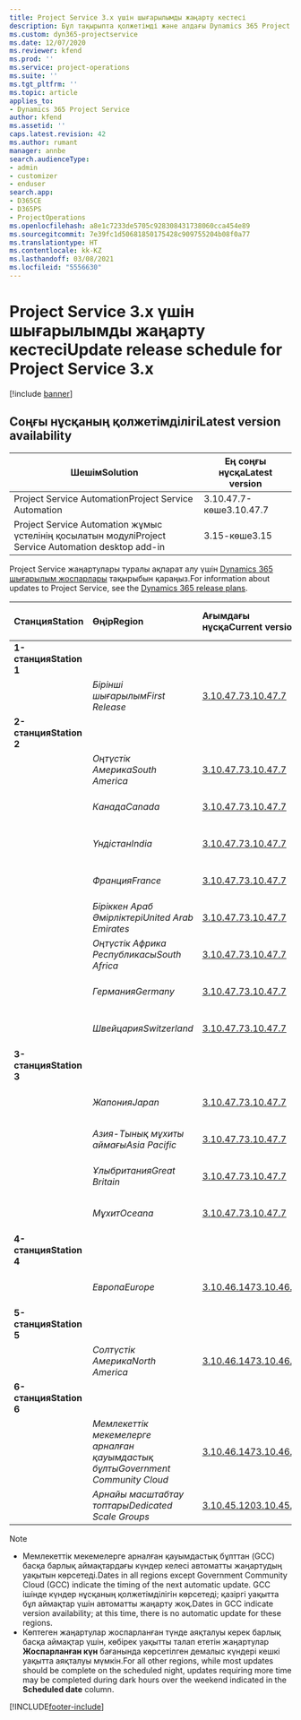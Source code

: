 ```yaml
---
title: Project Service 3.x үшін шығарылымды жаңарту кестесі
description: Бұл тақырыпта қолжетімді және алдағы Dynamics 365 Project Service Automation шығарылымдары туралы ақпарат берілген.
ms.custom: dyn365-projectservice
ms.date: 12/07/2020
ms.reviewer: kfend
ms.prod: ''
ms.service: project-operations
ms.suite: ''
ms.tgt_pltfrm: ''
ms.topic: article
applies_to:
- Dynamics 365 Project Service
author: kfend
ms.assetid: ''
caps.latest.revision: 42
ms.author: rumant
manager: annbe
search.audienceType:
- admin
- customizer
- enduser
search.app:
- D365CE
- D365PS
- ProjectOperations
ms.openlocfilehash: a8e1c7233de5705c928308431738060cca454e89
ms.sourcegitcommit: 7e39fc1d50681850175428c909755204b08f0a77
ms.translationtype: HT
ms.contentlocale: kk-KZ
ms.lasthandoff: 03/08/2021
ms.locfileid: "5556630"
---
```

# <a name="update-release-schedule-for-project-service-3x"></a><span data-ttu-id="4b969-103">Project Service 3.x үшін шығарылымды жаңарту кестесі</span><span class="sxs-lookup"><span data-stu-id="4b969-103">Update release schedule for Project Service 3.x</span></span>

[!include [banner](../includes/psa-now-project-operations.md)]

## <a name="latest-version-availability"></a><span data-ttu-id="4b969-104">Соңғы нұсқаның қолжетімділігі</span><span class="sxs-lookup"><span data-stu-id="4b969-104">Latest version availability</span></span>

| <span data-ttu-id="4b969-105">Шешім</span><span class="sxs-lookup"><span data-stu-id="4b969-105">Solution</span></span>  | <span data-ttu-id="4b969-106">Ең соңғы нұсқа</span><span class="sxs-lookup"><span data-stu-id="4b969-106">Latest version</span></span> |
|-------|----|
| <span data-ttu-id="4b969-107">Project Service Automation</span><span class="sxs-lookup"><span data-stu-id="4b969-107">Project Service Automation</span></span>    | <span data-ttu-id="4b969-108">3.10.47.7-көше</span><span class="sxs-lookup"><span data-stu-id="4b969-108">3.10.47.7</span></span> |
| <span data-ttu-id="4b969-109">Project Service Automation жұмыс үстелінің қосылатын модулі</span><span class="sxs-lookup"><span data-stu-id="4b969-109">Project Service Automation desktop add-in</span></span>                | <span data-ttu-id="4b969-110">3.15-көше</span><span class="sxs-lookup"><span data-stu-id="4b969-110">3.15</span></span>          |

<span data-ttu-id="4b969-111">Project Service жаңартулары туралы ақпарат алу үшін [Dynamics 365 шығарылым жоспарлары](https://docs.microsoft.com/dynamics365/release-plans/) тақырыбын қараңыз.</span><span class="sxs-lookup"><span data-stu-id="4b969-111">For information about updates to Project Service, see the [Dynamics 365 release plans](https://docs.microsoft.com/dynamics365/release-plans/).</span></span> 

| <span data-ttu-id="4b969-112">Станция</span><span class="sxs-lookup"><span data-stu-id="4b969-112">Station</span></span>  | <span data-ttu-id="4b969-113">Өңір</span><span class="sxs-lookup"><span data-stu-id="4b969-113">Region</span></span> | <span data-ttu-id="4b969-114">Ағымдағы нұсқа</span><span class="sxs-lookup"><span data-stu-id="4b969-114">Current version</span></span> | <span data-ttu-id="4b969-115">Келесі нұсқа</span><span class="sxs-lookup"><span data-stu-id="4b969-115">Next version</span></span> |  <span data-ttu-id="4b969-116">Жоспарланған күн</span><span class="sxs-lookup"><span data-stu-id="4b969-116">Scheduled date</span></span>
| :---   | :---   | :---   | :---   |:---   |         
|<span data-ttu-id="4b969-117"><strong>1-станция</strong></span><span class="sxs-lookup"><span data-stu-id="4b969-117"><strong>Station 1</strong></span></span> | |  |  | |
| | <span data-ttu-id="4b969-118"><i>Бірінші шығарылым</i></span><span class="sxs-lookup"><span data-stu-id="4b969-118"><i>First Release</i></span></span> | [<span data-ttu-id="4b969-119">3.10.47.7</span><span class="sxs-lookup"><span data-stu-id="4b969-119">3.10.47.7</span></span>](whats-new-ur-29.md) | <span data-ttu-id="4b969-120">TBD</span><span class="sxs-lookup"><span data-stu-id="4b969-120">TBD</span></span> | <span data-ttu-id="4b969-121">2 сәуір, 2021</span><span class="sxs-lookup"><span data-stu-id="4b969-121">April 2, 2021</span></span>
|<span data-ttu-id="4b969-122"><strong>2-станция</strong></span><span class="sxs-lookup"><span data-stu-id="4b969-122"><strong>Station 2</strong></span></span> | |  |  | |
| | <span data-ttu-id="4b969-123"><i>Оңтүстік Америка</i></span><span class="sxs-lookup"><span data-stu-id="4b969-123"><i>South America</i></span></span> | [<span data-ttu-id="4b969-124">3.10.47.7</span><span class="sxs-lookup"><span data-stu-id="4b969-124">3.10.47.7</span></span>](whats-new-ur-29.md) | <span data-ttu-id="4b969-125">TBD</span><span class="sxs-lookup"><span data-stu-id="4b969-125">TBD</span></span> | <span data-ttu-id="4b969-126">2 сәуір, 2021</span><span class="sxs-lookup"><span data-stu-id="4b969-126">April 2, 2021</span></span>
| | <span data-ttu-id="4b969-127"><i>Канада</i></span><span class="sxs-lookup"><span data-stu-id="4b969-127"><i>Canada</i></span></span> | [<span data-ttu-id="4b969-128">3.10.47.7</span><span class="sxs-lookup"><span data-stu-id="4b969-128">3.10.47.7</span></span>](whats-new-ur-29.md) | <span data-ttu-id="4b969-129">TBD</span><span class="sxs-lookup"><span data-stu-id="4b969-129">TBD</span></span> | <span data-ttu-id="4b969-130">2 сәуір, 2021</span><span class="sxs-lookup"><span data-stu-id="4b969-130">April 2, 2021</span></span>
| | <span data-ttu-id="4b969-131"><i>Үндістан</i></span><span class="sxs-lookup"><span data-stu-id="4b969-131"><i>India</i></span></span> | [<span data-ttu-id="4b969-132">3.10.47.7</span><span class="sxs-lookup"><span data-stu-id="4b969-132">3.10.47.7</span></span>](whats-new-ur-29.md) | <span data-ttu-id="4b969-133">TBD</span><span class="sxs-lookup"><span data-stu-id="4b969-133">TBD</span></span> | <span data-ttu-id="4b969-134">2 сәуір, 2021</span><span class="sxs-lookup"><span data-stu-id="4b969-134">April 2, 2021</span></span>
| | <span data-ttu-id="4b969-135"><i>Франция</i></span><span class="sxs-lookup"><span data-stu-id="4b969-135"><i>France</i></span></span> | [<span data-ttu-id="4b969-136">3.10.47.7</span><span class="sxs-lookup"><span data-stu-id="4b969-136">3.10.47.7</span></span>](whats-new-ur-29.md) | <span data-ttu-id="4b969-137">TBD</span><span class="sxs-lookup"><span data-stu-id="4b969-137">TBD</span></span> | <span data-ttu-id="4b969-138">2 сәуір, 2021</span><span class="sxs-lookup"><span data-stu-id="4b969-138">April 2, 2021</span></span>
| | <span data-ttu-id="4b969-139"><i>Біріккен Араб Әмірліктері</i></span><span class="sxs-lookup"><span data-stu-id="4b969-139"><i>United Arab Emirates</i></span></span> | [<span data-ttu-id="4b969-140">3.10.47.7</span><span class="sxs-lookup"><span data-stu-id="4b969-140">3.10.47.7</span></span>](whats-new-ur-29.md) | <span data-ttu-id="4b969-141">TBD</span><span class="sxs-lookup"><span data-stu-id="4b969-141">TBD</span></span> | <span data-ttu-id="4b969-142">2 сәуір, 2021</span><span class="sxs-lookup"><span data-stu-id="4b969-142">April 2, 2021</span></span>
| | <span data-ttu-id="4b969-143"><i>Оңтүстік Африка Республикасы</i></span><span class="sxs-lookup"><span data-stu-id="4b969-143"><i>South Africa</i></span></span> | [<span data-ttu-id="4b969-144">3.10.47.7</span><span class="sxs-lookup"><span data-stu-id="4b969-144">3.10.47.7</span></span>](whats-new-ur-29.md) | <span data-ttu-id="4b969-145">TBD</span><span class="sxs-lookup"><span data-stu-id="4b969-145">TBD</span></span> | <span data-ttu-id="4b969-146">2 сәуір, 2021</span><span class="sxs-lookup"><span data-stu-id="4b969-146">April 2, 2021</span></span>
| | <span data-ttu-id="4b969-147"><i>Германия</i></span><span class="sxs-lookup"><span data-stu-id="4b969-147"><i>Germany</i></span></span> | [<span data-ttu-id="4b969-148">3.10.47.7</span><span class="sxs-lookup"><span data-stu-id="4b969-148">3.10.47.7</span></span>](whats-new-ur-29.md) | <span data-ttu-id="4b969-149">TBD</span><span class="sxs-lookup"><span data-stu-id="4b969-149">TBD</span></span> | <span data-ttu-id="4b969-150">2 сәуір, 2021</span><span class="sxs-lookup"><span data-stu-id="4b969-150">April 2, 2021</span></span>
| | <span data-ttu-id="4b969-151"><i>Швейцария</i></span><span class="sxs-lookup"><span data-stu-id="4b969-151"><i>Switzerland</i></span></span> | [<span data-ttu-id="4b969-152">3.10.47.7</span><span class="sxs-lookup"><span data-stu-id="4b969-152">3.10.47.7</span></span>](whats-new-ur-29.md) | <span data-ttu-id="4b969-153">TBD</span><span class="sxs-lookup"><span data-stu-id="4b969-153">TBD</span></span> | <span data-ttu-id="4b969-154">2 сәуір, 2021</span><span class="sxs-lookup"><span data-stu-id="4b969-154">April 2, 2021</span></span>
|<span data-ttu-id="4b969-155"><strong>3-станция</strong></span><span class="sxs-lookup"><span data-stu-id="4b969-155"><strong>Station 3</strong></span></span> | |  |  | |
| | <span data-ttu-id="4b969-156"><i>Жапония</i></span><span class="sxs-lookup"><span data-stu-id="4b969-156"><i>Japan</i></span></span> | [<span data-ttu-id="4b969-157">3.10.47.7</span><span class="sxs-lookup"><span data-stu-id="4b969-157">3.10.47.7</span></span>](whats-new-ur-29.md) | <span data-ttu-id="4b969-158">TBD</span><span class="sxs-lookup"><span data-stu-id="4b969-158">TBD</span></span> | <span data-ttu-id="4b969-159">9 сәуір, 2021</span><span class="sxs-lookup"><span data-stu-id="4b969-159">April 9, 2021</span></span>
| | <span data-ttu-id="4b969-160"><i>Азия-Тынық мұхиты аймағы</i></span><span class="sxs-lookup"><span data-stu-id="4b969-160"><i>Asia Pacific</i></span></span> | [<span data-ttu-id="4b969-161">3.10.47.7</span><span class="sxs-lookup"><span data-stu-id="4b969-161">3.10.47.7</span></span>](whats-new-ur-29.md) | <span data-ttu-id="4b969-162">TBD</span><span class="sxs-lookup"><span data-stu-id="4b969-162">TBD</span></span> | <span data-ttu-id="4b969-163">9 сәуір, 2021</span><span class="sxs-lookup"><span data-stu-id="4b969-163">April 9, 2021</span></span>
| | <span data-ttu-id="4b969-164"><i>Ұлыбритания</i></span><span class="sxs-lookup"><span data-stu-id="4b969-164"><i>Great Britain</i></span></span> | [<span data-ttu-id="4b969-165">3.10.47.7</span><span class="sxs-lookup"><span data-stu-id="4b969-165">3.10.47.7</span></span>](whats-new-ur-29.md) | <span data-ttu-id="4b969-166">TBD</span><span class="sxs-lookup"><span data-stu-id="4b969-166">TBD</span></span> | <span data-ttu-id="4b969-167">9 сәуір, 2021</span><span class="sxs-lookup"><span data-stu-id="4b969-167">April 9, 2021</span></span>
| | <span data-ttu-id="4b969-168"><i>Мұхит</i></span><span class="sxs-lookup"><span data-stu-id="4b969-168"><i>Oceana</i></span></span> | [<span data-ttu-id="4b969-169">3.10.47.7</span><span class="sxs-lookup"><span data-stu-id="4b969-169">3.10.47.7</span></span>](whats-new-ur-29.md) | <span data-ttu-id="4b969-170">TBD</span><span class="sxs-lookup"><span data-stu-id="4b969-170">TBD</span></span> | <span data-ttu-id="4b969-171">9 сәуір, 2021</span><span class="sxs-lookup"><span data-stu-id="4b969-171">April 9, 2021</span></span>
|<span data-ttu-id="4b969-172"><strong>4-станция</strong></span><span class="sxs-lookup"><span data-stu-id="4b969-172"><strong>Station 4</strong></span></span> | |  |  | |
| | <span data-ttu-id="4b969-173"><i>Европа</i></span><span class="sxs-lookup"><span data-stu-id="4b969-173"><i>Europe</i></span></span> | [<span data-ttu-id="4b969-174">3.10.46.147</span><span class="sxs-lookup"><span data-stu-id="4b969-174">3.10.46.147</span></span>](whats-new-ur-28-6.md) | [<span data-ttu-id="4b969-175">3.10.47.7</span><span class="sxs-lookup"><span data-stu-id="4b969-175">3.10.47.7</span></span>](whats-new-ur-29.md) | <span data-ttu-id="4b969-176">12 наурыз, 2021</span><span class="sxs-lookup"><span data-stu-id="4b969-176">March 12, 2021</span></span>
|<span data-ttu-id="4b969-177"><strong>5-станция</strong></span><span class="sxs-lookup"><span data-stu-id="4b969-177"><strong>Station 5</strong></span></span> | |  |  | |
| | <span data-ttu-id="4b969-178"><i>Солтүстік Америка</i></span><span class="sxs-lookup"><span data-stu-id="4b969-178"><i>North America</i></span></span> | [<span data-ttu-id="4b969-179">3.10.46.147</span><span class="sxs-lookup"><span data-stu-id="4b969-179">3.10.46.147</span></span>](whats-new-ur-28-6.md) | [<span data-ttu-id="4b969-180">3.10.47.7</span><span class="sxs-lookup"><span data-stu-id="4b969-180">3.10.47.7</span></span>](whats-new-ur-29.md) | <span data-ttu-id="4b969-181">19 наурыз, 2021</span><span class="sxs-lookup"><span data-stu-id="4b969-181">March 19, 2021</span></span>
|<span data-ttu-id="4b969-182"><strong>6-станция</strong></span><span class="sxs-lookup"><span data-stu-id="4b969-182"><strong>Station 6</strong></span></span> | |  |  | |
| | <span data-ttu-id="4b969-183"><i>Мемлекеттік мекемелерге арналған қауымдастық бұлты</i></span><span class="sxs-lookup"><span data-stu-id="4b969-183"><i>Government Community Cloud</i></span></span> | [<span data-ttu-id="4b969-184">3.10.46.147</span><span class="sxs-lookup"><span data-stu-id="4b969-184">3.10.46.147</span></span>](whats-new-ur-28-6.md) | [<span data-ttu-id="4b969-185">3.10.47.7</span><span class="sxs-lookup"><span data-stu-id="4b969-185">3.10.47.7</span></span>](whats-new-ur-29.md) | <span data-ttu-id="4b969-186">19 наурыз, 2021</span><span class="sxs-lookup"><span data-stu-id="4b969-186">March 19, 2021</span></span>
| | <span data-ttu-id="4b969-187"><i>Арнайы масштабтау топтары</i></span><span class="sxs-lookup"><span data-stu-id="4b969-187"><i>Dedicated Scale Groups</i></span></span> | [<span data-ttu-id="4b969-188">3.10.45.120</span><span class="sxs-lookup"><span data-stu-id="4b969-188">3.10.45.120</span></span>](whats-new-ur-27-6.md) | [<span data-ttu-id="4b969-189">3.10.46.147</span><span class="sxs-lookup"><span data-stu-id="4b969-189">3.10.46.147</span></span>](whats-new-ur-28-6.md) | <span data-ttu-id="4b969-190">05 наурыз, 2021</span><span class="sxs-lookup"><span data-stu-id="4b969-190">March 05, 2021</span></span>

>[!Note]
> - <span data-ttu-id="4b969-191">Мемлекеттік мекемелерге арналған қауымдастық бұлттан (GCC) басқа барлық аймақтардағы күндер келесі автоматты жаңартудың уақытын көрсетеді.</span><span class="sxs-lookup"><span data-stu-id="4b969-191">Dates in all regions except Government Community Cloud (GCC) indicate the timing of the next automatic update.</span></span> <span data-ttu-id="4b969-192">GCC ішінде күндер нұсқаның қолжетімділігін көрсетеді; қазіргі уақытта бұл аймақтар үшін автоматты жаңарту жоқ.</span><span class="sxs-lookup"><span data-stu-id="4b969-192">Dates in GCC indicate version availability; at this time, there is no automatic update for these regions.</span></span>
> - <span data-ttu-id="4b969-193">Көптеген жаңартулар жоспарланған түнде аяқталуы керек барлық басқа аймақтар үшін, көбірек уақытты талап ететін жаңартулар **Жоспарланған күн** бағанында көрсетілген демалыс күндері кешкі уақытта аяқталуы мүмкін.</span><span class="sxs-lookup"><span data-stu-id="4b969-193">For all other regions, while most updates should be complete on the scheduled night, updates requiring more time may be completed during dark hours over the weekend indicated in the **Scheduled date** column.</span></span>


[!INCLUDE[footer-include](../includes/footer-banner.md)]
